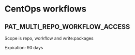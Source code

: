 # CentOps workflows

## PAT_MULTI_REPO_WORKFLOW_ACCESS
Scope is repo, workflow and write:packages

Expiration: 90 days